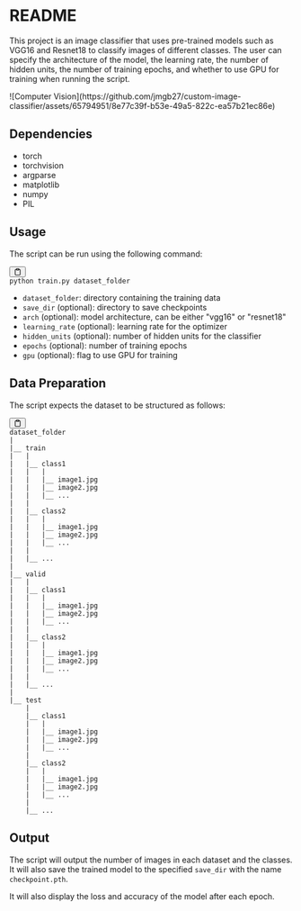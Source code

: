 <div class="markdown prose w-full break-words dark:prose-invert dark"><h1>README</h1><p>This project is an image classifier that uses pre-trained models such as VGG16 and Resnet18 to classify images of different classes. The user can specify the architecture of the model, the learning rate, the number of hidden units, the number of training epochs, and whether to use GPU for training when running the script.</p>
![Computer Vision](https://github.com/jmgb27/custom-image-classifier/assets/65794951/8e77c39f-b53e-49a5-822c-ea57b21ec86e)

 <h2>Dependencies</h2><ul><li>torch</li><li>torchvision</li><li>argparse</li><li>matplotlib</li><li>numpy</li><li>PIL</li></ul><h2>Usage</h2><p>The script can be run using the following command:</p><pre><div class="bg-black mb-4 rounded-md"><div class="flex items-center relative text-gray-200 bg-gray-800 px-4 py-2 text-xs font-sans"><button class="flex ml-auto gap-2"><svg stroke="currentColor" fill="none" stroke-width="2" viewBox="0 0 24 24" stroke-linecap="round" stroke-linejoin="round" class="h-4 w-4" height="1em" width="1em" xmlns="http://www.w3.org/2000/svg"><path d="M16 4h2a2 2 0 0 1 2 2v14a2 2 0 0 1-2 2H6a2 2 0 0 1-2-2V6a2 2 0 0 1 2-2h2"></path><rect x="8" y="2" width="8" height="4" rx="1" ry="1"></rect></svg></button></div><div class="p-4 overflow-y-auto"><code class="!whitespace-pre-wrap hljs language-css">python <span class="hljs-selector-tag">train</span><span class="hljs-selector-class">.py</span> dataset_folder 
</code></div></div></pre><ul><li><code>dataset_folder</code>: directory containing the training data</li><li><code>save_dir</code> (optional): directory to save checkpoints</li><li><code>arch</code> (optional): model architecture, can be either "vgg16" or "resnet18"</li><li><code>learning_rate</code> (optional): learning rate for the optimizer</li><li><code>hidden_units</code> (optional): number of hidden units for the classifier</li><li><code>epochs</code> (optional): number of training epochs</li><li><code>gpu</code> (optional): flag to use GPU for training</li></ul><h2>Data Preparation</h2><p>The script expects the dataset to be structured as follows:</p><pre><div class="bg-black mb-4 rounded-md"><div class="flex items-center relative text-gray-200 bg-gray-800 px-4 py-2 text-xs font-sans"><button class="flex ml-auto gap-2"><svg stroke="currentColor" fill="none" stroke-width="2" viewBox="0 0 24 24" stroke-linecap="round" stroke-linejoin="round" class="h-4 w-4" height="1em" width="1em" xmlns="http://www.w3.org/2000/svg"><path d="M16 4h2a2 2 0 0 1 2 2v14a2 2 0 0 1-2 2H6a2 2 0 0 1-2-2V6a2 2 0 0 1 2-2h2"></path><rect x="8" y="2" width="8" height="4" rx="1" ry="1"></rect></svg></button></div><div class="p-4 overflow-y-auto"><code class="!whitespace-pre-wrap hljs language-bash">dataset_folder
|
|__ train
|   |
|   |__ class1
|   |   |
|   |   |__ image1.jpg
|   |   |__ image2.jpg
|   |   |__ ...
|   |
|   |__ class2
|   |   |
|   |   |__ image1.jpg
|   |   |__ image2.jpg
|   |   |__ ...
|   |
|   |__ ...
|
|__ valid
|   |
|   |__ class1
|   |   |
|   |   |__ image1.jpg
|   |   |__ image2.jpg
|   |   |__ ...
|   |
|   |__ class2
|   |   |
|   |   |__ image1.jpg
|   |   |__ image2.jpg
|   |   |__ ...
|   |
|   |__ ...
|
|__ <span class="hljs-built_in">test</span>
    |
    |__ class1
    |   |
    |   |__ image1.jpg
    |   |__ image2.jpg
    |   |__ ...
    |
    |__ class2
    |   |
    |   |__ image1.jpg
    |   |__ image2.jpg
    |   |__ ...
    |
    |__ ...
</code></div></div></pre><h2>Output</h2><p>The script will output the number of images in each dataset and the classes. It will also save the trained model to the specified <code>save_dir</code> with the name <code>checkpoint.pth</code>.</p><p>It will also display the loss and accuracy of the model after each epoch.</p>
